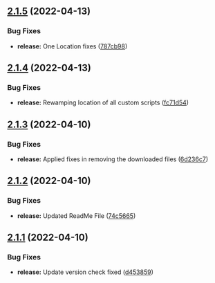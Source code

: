 ## [2.1.5](https://github.com/ashindiano/dyno/compare/v2.1.4...v2.1.5) (2022-04-13)


### Bug Fixes

* **release:** One Location fixes ([787cb98](https://github.com/ashindiano/dyno/commit/787cb988a26007b9db4c0f49b488c9b7f7078c92))



## [2.1.4](https://github.com/ashindiano/dyno/compare/v2.1.3...v2.1.4) (2022-04-13)


### Bug Fixes

* **release:** Rewamping location of all custom scripts ([fc71d54](https://github.com/ashindiano/dyno/commit/fc71d544f9714e8b2e6670de25fcb32d43547604))



## [2.1.3](https://github.com/ashindiano/dyno/compare/v2.1.2...v2.1.3) (2022-04-10)


### Bug Fixes

* **release:** Applied fixes in removing the downloaded files ([6d236c7](https://github.com/ashindiano/dyno/commit/6d236c70dee5128f64cafe2a389dcc13f4db1d19))



## [2.1.2](https://github.com/ashindiano/dyno/compare/v2.1.1...v2.1.2) (2022-04-10)


### Bug Fixes

* **release:** Updated ReadMe File ([74c5665](https://github.com/ashindiano/dyno/commit/74c56657cc238992d4a581c3f0f8d5fe8a9483fd))



## [2.1.1](https://github.com/ashindiano/dyno/compare/v2.1.0...v2.1.1) (2022-04-10)


### Bug Fixes

* **release:** Update version check fixed ([d453859](https://github.com/ashindiano/dyno/commit/d45385904901d26ae9df2bea9e33ec4bb1fbc78c))



